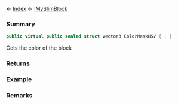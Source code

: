 ← [Index](Api-Index) ← [IMySlimBlock](VRage.Game.ModAPI.Ingame.IMySlimBlock)

### Summary

```csharp
public virtual public sealed struct Vector3 ColorMaskHSV { ; }
```

Gets the color of the block

### Returns

### Example

### Remarks

